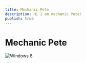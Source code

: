 ```yaml
---
title: Mechanic Pete
description: Hi I am mechanic Pete!
publish: true
---
```

# Mechanic Pete

![Windows 8](/assets/images/uploads/161.jpg)
